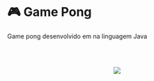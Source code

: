 # 🎮 Game Pong

Game pong desenvolvido em na linguagem Java<p>
  
<br/>

<br/>

<p align="center">
  <img src="https://s9.gifyu.com/images/Peek-2021-09-24-03-400da659638e53e125.gif" />
</p>
